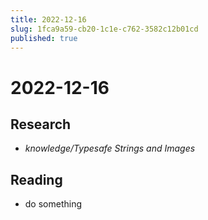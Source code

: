 ```yaml
---
title: 2022-12-16
slug: 1fca9a59-cb20-1c1e-c762-3582c12b01cd
published: true
---
```


# 2022-12-16

## Research

* *knowledge/Typesafe Strings and Images*

## Reading

* do something
